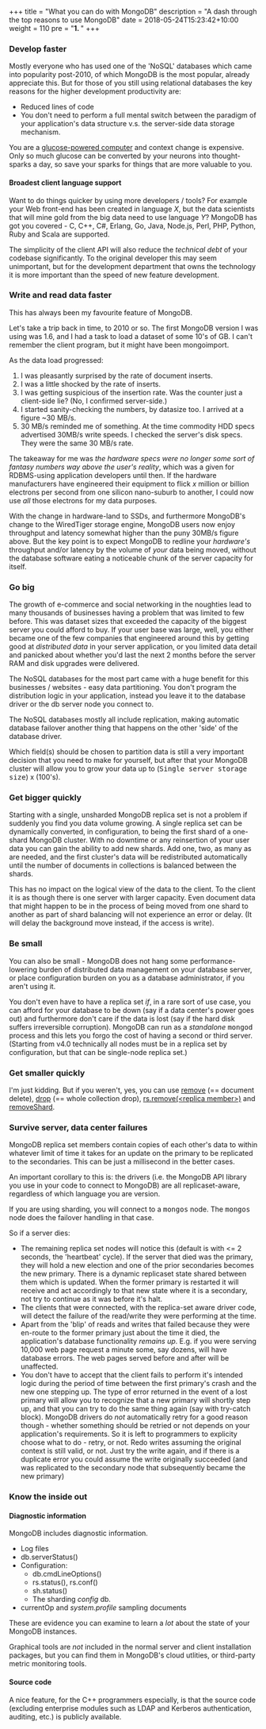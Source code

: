 +++
title = "What you can do with MongoDB"
description = "A dash through the top reasons to use MongoDB"
date = 2018-05-24T15:23:42+10:00
weight = 110
pre = "<b>1. </b>"
+++

### Develop faster

Mostly everyone who has used one of the 'NoSQL' databases which came into popularity post-2010, of which MongoDB is the most popular, already appreciate this. But for those of you still using relational databases the key reasons for the higher development productivity are:

- Reduced lines of code
- You don't need to perform a full mental switch between the paradigm of your application's data structure v.s. the server-side data storage mechanism.

You are a <a href="https://www.ncbi.nlm.nih.gov/pmc/articles/PMC3900881/">glucose-powered computer</a> and context change is expensive. Only so much glucose can be converted by your neurons into thought-sparks a day, so save your sparks for things that are more valuable to you.

#### Broadest client language support

Want to do things quicker by using more developers / tools? For example your Web front-end has been created in language _X_, but the data scientists that will mine gold from the big data need to use language _Y_? MongoDB has got you covered - C, C++, C#, Erlang, Go, Java, Node.js, Perl, PHP, Python, Ruby and Scala are supported.

The simplicity of the client API will also reduce the _technical debt_ of your codebase significantly. To the original developer this may seem unimportant, but for the development department that owns the technology it is more important than the speed of new feature development.

### Write and read data faster

This has always been my favourite feature of MongoDB.

Let's take a trip back in time, to 2010 or so. The first MongoDB version I was using was 1.6, and I had a task to load a dataset of some 10's of GB. I can't remember the client program, but it might have been mongoimport.

As the data load progressed:

1. I was pleasantly surprised by the rate of document inserts.
2. I was a little shocked by the rate of inserts.
3. I was getting suspicious of the insertion rate. Was the counter just a client-side lie? (No, I confirmed server-side.)
4. I started sanity-checking the numbers, by datasize too. I arrived at a figure ~30 MB/s.
5. 30 MB/s reminded me of something. At the time commodity HDD specs advertised 30MB/s write speeds. I checked the server's disk specs. They were the same 30 MB/s rate.

The takeaway for me was _the hardware specs were no longer some sort of fantasy numbers way above the user's reality_, which was a given for RDBMS-using application developers until then. If the hardware manufacturers have engineered their equipment to flick _x_ million or billion electrons per second from one silicon nano-suburb to another, I could now use _all_ those electrons for my data purposes.

With the change in hardware-land to SSDs, and furthermore MongoDB's change to the WiredTiger storage engine, MongoDB users now enjoy throughput and latency somewhat higher than the puny 30MB/s figure above. But the key point is to expect MongoDB to redline your _hardware's_ throughput and/or latency by the volume of _your_ data being moved, without the database software eating a noticeable chunk of the server capacity for itself.

### Go big

The growth of e-commerce and social networking in the noughties lead to many thousands of businesses having a problem that was limited to few before. This was dataset sizes that exceeded the capacity of the biggest server you could afford to buy. If your user base was large, well, you either became one of the few companies that engineered around this by getting good at _distributed data_ in your server application, or you limited data detail and panicked about whether you'd last the next 2 months before the server RAM and disk upgrades were delivered.

The NoSQL databases for the most part came with a huge benefit for this businesses / websites - easy data partitioning. You don't program the distribution logic in your application, instead you leave it to the database driver or the db server node you connect to.

The NoSQL databases mostly all include replication, making automatic database failover another thing that happens on the other 'side' of the database driver.

Which field(s) should be chosen to partition data is still a very important decision that you need to make for yourself, but after that your MongoDB cluster will allow you to grow your data up to (<tt>Single server storage size</tt>) x (100's).

### Get bigger quickly 

Starting with a single, unsharded MongoDB replica set is not a problem if suddenly you find you data volume growing. A single replica set can be dynamically converted, in configuration, to being the first shard of a one-shard MongoDB cluster. With no downtime or any reinsertion of your user data you can gain the ability to add new shards. Add one, two, as many as are needed, and the first cluster's data will be redistributed automatically until the number of documents in collections is balanced between the shards.

This has no impact on the logical view of the data to the client. To the client it is as though there is one server with larger capacity. Even document data that might happen to be in the process of being moved from one shard to another as part of shard balancing will not experience an error or delay. (It will delay the background move instead, if the access is write).

### Be small

You can also be small - MongoDB does not hang some performance-lowering burden of distributed data management on your database server, or place configuration burden on you as a database administrator, if you aren't using it.

You don't even have to have a replica set _if_, in a rare sort of use case, you can afford for your database to be down (say if a data center's power goes out) and furthermore don't care if the data is lost (say if the hard disk suffers irreversible corruption). MongoDB can run as a _standalone_ <tt>mongod</tt> process and this lets you forgo the cost of having a second or third server. (Starting from v4.0 technically all nodes must be in a replica set by configuration, but that can be single-node replica set.)

### Get smaller quickly

I'm just kidding. But if you weren't, yes, you can use <a href="https://docs.mongodb.com/manual/reference/method/db.collection.remove/">remove</a> (== document delete), <a href="https://docs.mongodb.com/manual/reference/method/db.collection.drop/">drop</a> (== whole collection drop), <a href="https://docs.mongodb.com/manual/reference/method/rs.remove/">rs.remove(&lt;replica member&gt;)</a> and <a href="https://docs.mongodb.com/manual/reference/command/removeShard/">removeShard</a>.

### Survive server, data center failures

MongoDB replica set members contain copies of each other's data to within whatever limit of time it takes for an update on the primary to be replicated to the secondaries. This can be just a millisecond in the better cases.

An important corollary to this is: the drivers (i.e. the MongoDB API library you use in your code to connect to MongoDB) are all replicaset-aware, regardless of which language you are version.

If you are using sharding, you will connect to a <tt>mongos</tt> node. The <tt>mongos</tt> node does the failover handling in that case.

So if a server dies:

- The remaining replica set nodes will notice this (default is with <= 2 seconds, the 'heartbeat' cycle). If the server that died was the primary, they will hold a new election and one of the prior secondaries becomes the new primary. There is a dynamic replicaset state shared between them which is updated. When the former primary is restarted it will receive and act accordingly to that new state where it is a secondary, not try to continue as it was before it's halt.
- The clients that were connected, with the replica-set aware driver code, will detect the failure of the read/write they were performing at the time.
- Apart from the 'blip' of reads and writes that failed because they were en-route to the former primary just about the time it died, the application's database functionality _remains up_.
E.g. if you were serving 10,000 web page request a minute some, say dozens, will have database errors. The web pages served before and after will be unaffected.
- You don't have to accept that the client fails to perform it's intended logic during the period of time between the first primary's crash and the new one stepping up. The type of error returned in the event of a lost primary will allow you to recognize that a new primary will shortly step up, and that you can try to do the same thing again (say with try-catch block). MongoDB drivers do _not_ automatically retry for a good reason though - whether something should be retried or not depends on your application's requirements. So it is left to programmers to explicity choose what to do - retry, or not. Redo writes assuming the original context is still valid, or not. Just try the write again, and if there is a duplicate error you could assume the write originally succeeded (and was replicated to the secondary node that subsequently became the new primary)

### Know the inside out

#### Diagnostic information 

MongoDB includes diagnostic information.

- Log files
- db.serverStatus()
- Configuration:
  - db.cmdLineOptions()
  - rs.status(), rs.conf()
  - sh.status()
  - The sharding _config_ db.
- currentOp and _system.profile_ sampling documents

These are evidence you can examine to learn a _lot_ about the state of your MongoDB instances. 

Graphical tools are _not_ included in the normal server and client installation packages, but you can find them in MongoDB's cloud utlities, or third-party metric monitoring tools.

#### Source code

A nice feature, for the C++ programmers especially, is that the source code (excluding enterprise modules such as LDAP and Kerberos authentication, auditing, etc.) is publicly available.
